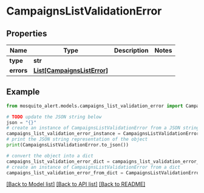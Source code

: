 # CampaignsListValidationError


## Properties

Name | Type | Description | Notes
------------ | ------------- | ------------- | -------------
**type** | **str** |  | 
**errors** | [**List[CampaignsListError]**](CampaignsListError.md) |  | 

## Example

```python
from mosquito_alert.models.campaigns_list_validation_error import CampaignsListValidationError

# TODO update the JSON string below
json = "{}"
# create an instance of CampaignsListValidationError from a JSON string
campaigns_list_validation_error_instance = CampaignsListValidationError.from_json(json)
# print the JSON string representation of the object
print(CampaignsListValidationError.to_json())

# convert the object into a dict
campaigns_list_validation_error_dict = campaigns_list_validation_error_instance.to_dict()
# create an instance of CampaignsListValidationError from a dict
campaigns_list_validation_error_from_dict = CampaignsListValidationError.from_dict(campaigns_list_validation_error_dict)
```
[[Back to Model list]](../README.md#documentation-for-models) [[Back to API list]](../README.md#documentation-for-api-endpoints) [[Back to README]](../README.md)


